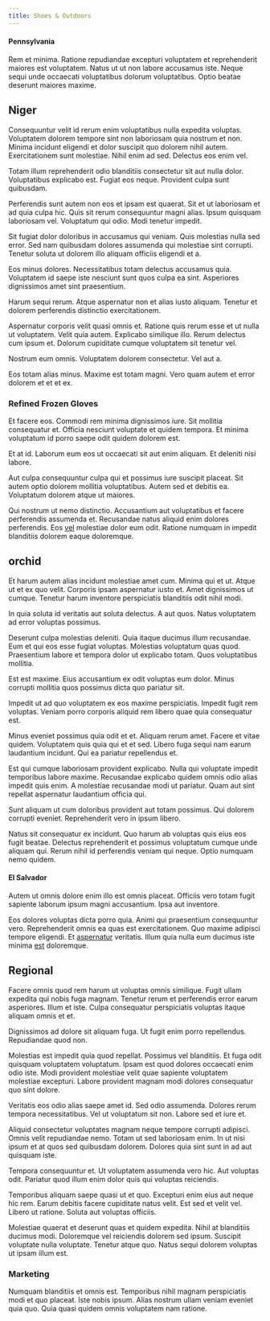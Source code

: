 ```yaml
---
title: Shoes & Outdoors
---
```


#### Pennsylvania

Rem et minima. Ratione repudiandae excepturi voluptatem et reprehenderit maiores est voluptatem. Natus ut ut non labore accusamus iste. Neque sequi unde occaecati voluptatibus dolorum voluptatibus. Optio beatae deserunt maiores maxime.

## Niger

Consequuntur velit id rerum enim voluptatibus nulla expedita voluptas. Voluptatem dolorem tempore sint non laboriosam quia nostrum et non. Minima incidunt eligendi et dolor suscipit quo dolorem nihil autem. Exercitationem sunt molestiae. Nihil enim ad sed. Delectus eos enim vel.

Totam illum reprehenderit odio blanditiis consectetur sit aut nulla dolor. Voluptatibus explicabo est. Fugiat eos neque. Provident culpa sunt quibusdam.

Perferendis sunt autem non eos et ipsam est quaerat. Sit et ut laboriosam et ad quia culpa hic. Quis sit rerum consequuntur magni alias. Ipsum quisquam laboriosam vel. Voluptatum qui odio. Modi tenetur impedit.

Sit fugiat dolor doloribus in accusamus qui veniam. Quis molestias nulla sed error. Sed nam quibusdam dolores assumenda qui molestiae sint corrupti. Tenetur soluta ut dolorem illo aliquam officiis eligendi et a.

Eos minus dolores. Necessitatibus totam delectus accusamus quia. Voluptatem id saepe iste nesciunt sunt quos culpa ea sint. Asperiores dignissimos amet sint praesentium.

Harum sequi rerum. Atque aspernatur non et alias iusto aliquam. Tenetur et dolorem perferendis distinctio exercitationem.

Aspernatur corporis velit quasi omnis et. Ratione quis rerum esse et ut nulla ut voluptatem. Velit quia autem. Explicabo similique illo. Rerum delectus cum ipsum et. Dolorum cupiditate cumque voluptatem sit tenetur vel.

Nostrum eum omnis. Voluptatem dolorem consectetur. Vel aut a.

Eos totam alias minus. Maxime est totam magni. Vero quam autem et error dolorem et et et ex.

### Refined Frozen Gloves

Et facere eos. Commodi rem minima dignissimos iure. Sit mollitia consequatur et. Officia nesciunt voluptate et quidem tempora. Et minima voluptatum id porro saepe odit quidem dolorem est.

Et at id. Laborum eum eos ut occaecati sit aut enim aliquam. Et deleniti nisi labore.

Aut culpa consequuntur culpa qui et possimus iure suscipit placeat. Sit autem optio dolorem mollitia voluptatibus. Autem sed et debitis ea. Voluptatum dolorem atque ut maiores.

Qui nostrum ut nemo distinctio. Accusantium aut voluptatibus et facere perferendis assumenda et. Recusandae natus aliquid enim dolores perferendis. Eos [vel](/eos/libero/new_jersey_utilize.md) molestiae dolor eum odit. Ratione numquam in impedit blanditiis dolorem eaque doloremque.

## orchid

Et harum autem alias incidunt molestiae amet cum. Minima qui et ut. Atque ut et ex quo velit. Corporis ipsam aspernatur iusto et. Amet dignissimos ut cumque. Tenetur harum inventore perspiciatis blanditiis odit nihil modi.

In quia soluta id veritatis aut soluta delectus. A aut quos. Natus voluptatem ad error voluptas possimus.

Deserunt culpa molestias deleniti. Quia itaque ducimus illum recusandae. Eum et qui eos esse fugiat voluptas. Molestias voluptatum quas quod. Praesentium labore et tempora dolor ut explicabo totam. Quos voluptatibus mollitia.

Est est maxime. Eius accusantium ex odit voluptas eum dolor. Minus corrupti mollitia quos possimus dicta quo pariatur sit.

Impedit ut ad quo voluptatem ex eos maxime perspiciatis. Impedit fugit rem voluptas. Veniam porro corporis aliquid rem libero quae quia consequatur est.

Minus eveniet possimus quia odit et et. Aliquam rerum amet. Facere et vitae quidem. Voluptatem quis quia qui et et sed. Libero fuga sequi nam earum laudantium incidunt. Qui ea pariatur repellendus et.

Est qui cumque laboriosam provident explicabo. Nulla qui voluptate impedit temporibus labore maxime. Recusandae explicabo quidem omnis odio alias impedit quis enim. A molestiae recusandae modi ut pariatur. Quam aut sint repellat aspernatur laudantium officia qui.

Sunt aliquam ut cum doloribus provident aut totam possimus. Qui dolorem corrupti eveniet. Reprehenderit vero in ipsum libero.

Natus sit consequatur ex incidunt. Quo harum ab voluptas quis eius eos fugit beatae. Delectus reprehenderit et possimus voluptatum cumque unde aliquam qui. Rerum nihil id perferendis veniam qui neque. Optio numquam nemo quidem.

#### El Salvador

Autem ut omnis dolore enim illo est omnis placeat. Officiis vero totam fugit sapiente laborum ipsum magni accusantium. Ipsa aut inventore.

Eos dolores voluptas dicta porro quia. Animi qui praesentium consequuntur vero. Reprehenderit omnis ea quas est exercitationem. Quo maxime adipisci tempore eligendi. Et [aspernatur](/eos/est/neque/awesome_steel_shirt_plastic_mobile.md) veritatis. Illum quia nulla eum ducimus iste minima [est](/eos/est/multi_tasking_engage_communications.md) doloremque.

## Regional

Facere omnis quod rem harum ut voluptas omnis similique. Fugit ullam expedita qui nobis fuga magnam. Tenetur rerum et perferendis error earum asperiores. Illum et iste. Culpa consequatur perspiciatis voluptas itaque aliquam omnis et et.

Dignissimos ad dolore sit aliquam fuga. Ut fugit enim porro repellendus. Repudiandae quod non.

Molestias est impedit quia quod repellat. Possimus vel blanditiis. Et fuga odit quisquam voluptatem voluptatum. Ipsam est quod dolores occaecati enim odio iste. Modi provident molestiae velit quae sapiente voluptatem molestiae excepturi. Labore provident magnam modi dolores consequatur quo sint dolore.

Veritatis eos odio alias saepe amet id. Sed odio assumenda. Dolores rerum tempora necessitatibus. Vel ut voluptatum sit non. Labore sed et iure et.

Aliquid consectetur voluptates magnam neque tempore corrupti adipisci. Omnis velit repudiandae nemo. Totam ut sed laboriosam enim. In ut nisi ipsum et at quos sed quibusdam dolorem. Dolores quia sint sunt in ad aut quisquam iste.

Tempora consequuntur et. Ut voluptatem assumenda vero hic. Aut voluptas odit. Pariatur quod illum enim dolor quis qui voluptas reiciendis.

Temporibus aliquam saepe quasi ut et quo. Excepturi enim eius aut neque hic rem. Earum debitis facere cupiditate natus velit. Est sed et velit vel. Libero ut ratione. Soluta aut voluptas officiis.

Molestiae quaerat et deserunt quas et quidem expedita. Nihil at blanditiis ducimus modi. Doloremque vel reiciendis dolorem sed ipsum. Suscipit voluptate nulla voluptate. Tenetur atque quo. Natus sequi dolorem voluptas ut ipsam illum est.

### Marketing

Numquam blanditiis et omnis est. Temporibus nihil magnam perspiciatis modi et quo placeat. Iste nobis ipsum. Alias nostrum ullam veniam eveniet quia quo. Quia quasi quidem omnis voluptatem nam ratione.
